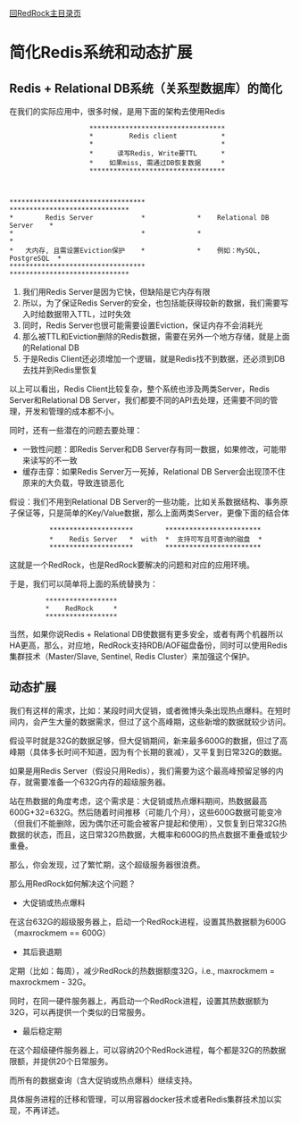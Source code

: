 [回RedRock主目录页](../README.md)

# 简化Redis系统和动态扩展

## Redis + Relational DB系统（关系型数据库）的简化

在我们的实际应用中，很多时候，是用下面的架构去使用Redis

```
                    **********************************            
                    *         Redis client           *
                    *                                *
                    *      读写Redis, Write要TTL      *
                    *    如果miss, 需通过DB恢复数据     *
                    **********************************   



**********************************             ******************************                                  
*        Redis Server            *             *    Relational DB Server    *
*                                *             *                            *
*   大内存, 且需设置Eviction保护    *             *    例如：MySQL, PostgreSQL  *
**********************************             ******************************
```

1. 我们用Redis Server是因为它快，但缺陷是它内存有限
2. 所以，为了保证Redis Server的安全，也包括能获得较新的数据，我们需要写入时给数据带入TTL，过时失效
3. 同时，Redis Server也很可能需要设置Eviction，保证内存不会消耗光
4. 那么被TTL和Eviction删除的Redis数据，需要在另外一个地方存储，就是上面的Relational DB
5. 于是Redis Client还必须增加一个逻辑，就是Redis找不到数据，还必须到DB去找并到Redis里恢复

以上可以看出，Redis Client比较复杂，整个系统也涉及两类Server，Redis Server和Relational DB Server，我们都要不同的API去处理，还需要不同的管理，开发和管理的成本都不小。

同时，还有一些潜在的问题去要处理：

* 一致性问题：即Redis Server和DB Server存有同一数据，如果修改，可能带来读写的不一致
* 缓存击穿：如果Redis Server万一死掉，Relational DB Server会出现顶不住原来的大负载，导致连锁恶化

假设：我们不用到Relational DB Server的一些功能，比如关系数据结构、事务原子保证等，只是简单的Key/Value数据，那么上面两类Server，更像下面的结合体

```
          *********************        ************************
          *    Redis Server   *  with  *  支持可写且可查询的磁盘  * 
          *********************        ************************
```

这就是一个RedRock，也是RedRock要解决的问题和对应的应用环境。

于是，我们可以简单将上面的系统替换为：

```
         ******************
         *    RedRock     *
         ****************** 
```

当然，如果你说Redis + Relational DB使数据有更多安全，或者有两个机器所以HA更高，那么，对应地，RedRock支持RDB/AOF磁盘备份，同时可以使用Redis集群技术（Master/Slave, Sentinel, Redis Cluster）来加强这个保护。

## 动态扩展

我们有这样的需求，比如：某段时间大促销，或者微博头条出现热点爆料。在短时间内，会产生大量的数据需求，但过了这个高峰期，这些新增的数据就较少访问。

假设平时就是32G的数据足够，但大促销期间，新来最多600G的数据，但过了高峰期（具体多长时间不知道，因为有个长期的衰减），又平复到日常32G的数据。

如果是用Redis Server（假设只用Redis），我们需要为这个最高峰预留足够的内存，就需要准备一个632G内存的超级服务器。

站在热数据的角度考虑，这个需求是：大促销或热点爆料期间，热数据最高600G+32=632G。然后随着时间推移（可能几个月），这些600G数据可能变冷（但我们不能删除，因为偶尔还可能会被客户提起和使用），又恢复到日常32G热数据的状态，而且，这日常32G热数据，大概率和600G的热点数据不重叠或较少重叠。

那么，你会发现，过了繁忙期，这个超级服务器很浪费。

那么用RedRock如何解决这个问题？

* 大促销或热点爆料

在这台632G的超级服务器上，启动一个RedRock进程，设置其热数据额为600G（maxrockmem == 600G）

* 其后衰退期

定期（比如：每周），减少RedRock的热数据额度32G，i.e., maxrockmem = maxrockmem - 32G。

同时，在同一硬件服务器上，再启动一个RedRock进程，设置其热数据额为32G，可以再提供一个类似的日常服务。

* 最后稳定期

在这个超级硬件服务器上，可以容纳20个RedRock进程，每个都是32G的热数据限额，并提供20个日常服务。

而所有的数据查询（含大促销或热点爆料）继续支持。

具体服务进程的迁移和管理，可以用容器docker技术或者Redis集群技术加以实现，不再详述。

